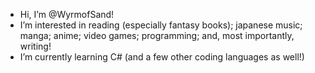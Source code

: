 - Hi, I’m @WyrmofSand!
- I’m interested in reading (especially fantasy books); japanese music; manga; anime; video games; programming; and, most importantly, writing!
- I’m currently learning C# (and a few other coding languages as well!)

<!---
WyrmofSand/WyrmofSand is a ✨ special ✨ repository because its `README.md` (this file) appears on your GitHub profile.
You can click the Preview link to take a look at your changes.
--->
